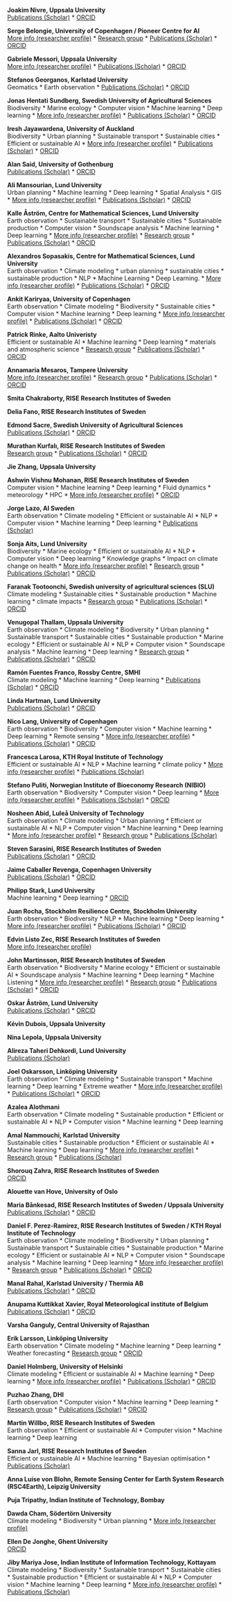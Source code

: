 <span title="Joakim is Professor of Computational Linguistics at Uppsala University. His research deals primarily with grammatical analysis, studying how we can analyze typologically different languages in a uniform way within the Universal Dependencies project, and how we can develop better computational models for automatic analysis within this framework. His teaching is mostly associated with the international Master&#x27;s Program in Language Technology. Joakim is also a co-PI of climes, the Swedish Centre for Impacts of Climate Extremes. Professor, Uppsala University."><strong>Joakim Nivre, Uppsala University</strong></span>
<br />
[Publications (Scholar)](https://scholar.google.com/citations?user=lLBHtFUAAAAJ) * [ORCID](https://orcid.org/0000-0002-7873-3971)

<span title="Research focus: Computer Vision &amp; Machine Learning. Professor, University of Copenhagen / Pioneer Centre for AI."><strong>Serge Belongie, University of Copenhagen / Pioneer Centre for AI</strong></span>
<br />
[More info (researcher profile)](https://sergebelongie.github.io) * [Research group](https://www.belongielab.org) * [Publications (Scholar)](https://scholar.google.com/citations?user=chD5XxkAAAAJ) * [ORCID](https://orcid.org/0000-0002-0388-5217)

<span title="Gabriele&#x27;s main research interests are physical drivers of extreme weather and extreme weather impacts. He uses a range of approaches, including dynamical systems theory, machine learning and other statistical analyses. Other research interests include meridional energy transport in the atmosphere and large-scale atmospheric dynamics. Professor, Uppsala University."><strong>Gabriele Messori, Uppsala University</strong></span>
<br />
[More info (researcher profile)](https://gmessori.eu/) * [Publications (Scholar)](https://scholar.google.com/citations?user=-WBcShwAAAAJ) * [ORCID](https://orcid.org/0000-0002-2032-5211)

<span title="Associate Professor, Karlstad University."><strong>Stefanos Georganos, Karlstad University</strong></span>
<br />
Geomatics *  Earth observation * [Publications (Scholar)](https://scholar.google.com/citations?user=OLTr-XYAAAAJ) * [ORCID](https://orcid.org/0000-0002-0001-2058)

<span title="Lecturer in ecology, working on ML applications for observing animals in the wild, mainly seabirds.  Associate Professor, Swedish University of Agricultural Sciences."><strong>Jonas Hentati Sundberg, Swedish University of Agricultural Sciences</strong></span>
<br />
Biodiversity *  Marine ecology *  Computer vision *  Machine learning *  Deep learning * [More info (researcher profile)](https://www.slu.se/cv/jonas-hentati-sundberg/) * [Publications (Scholar)](https://scholar.google.com/citations?user=dHsj2swAAAAJ) * [ORCID](https://orcid.org/0000-0002-3201-9262)

<span title="I am a lecturer in Urban Planning at the University of Auckland, bringing over 13 years of experience in both research and practice. My focus is on addressing climate change challenges, enhancing urban resilience, promoting regeneration, and advocating for environmental justice. I am particularly interested in understanding and mitigating the risks that urban areas encounter, especially those related to climate change and natural hazards. My research examines how cities can adapt to these increasing threats, emphasising resilience, risk reduction, and sustainable planning to protect communities and infrastructure. Assistant Professor, University of Auckland."><strong>Iresh Jayawardena, University of Auckland</strong></span>
<br />
Biodiversity *  Urban planning *  Sustainable transport *  Sustainable cities *  Efficient or sustainable AI * [More info (researcher profile)](https://profiles.auckland.ac.nz/i-jayawardena) * [Publications (Scholar)](https://scholar.google.com/citations?user=j8yEd4cAAAAJ) * [ORCID](https://orcid.org/0000-0002-5958-8668)

<span title="Alan Said is Associate Professor at University of Gothenburg. He holds a PhD from Technische Universität Berlin. Prior to joining the University of Gothenburg, Alan held positions in industry and academia. He was lecturer at University of Skövde (2016-2019), machine learning engineer 2014-2016 working on application of state of the art machine learning in a large scale production setting at Recorded Future. He was Senior Researcher (2014) working on recommender systems and evaluation in the Multimedia Computing research group at Delft University of Technology. He was awarded a Marie Curie Actions (MCA) Alain Bensoussan ERCIM Fellowship at Centrum Wiskunde &amp; Informatica (2013-2014) for work on evaluation of recommender and personalization systems. Alan&#x27;s research spans the fields of user modeling, personalization, recommender systems, evaluation, and reproducibility. He has worked in these fields in various national and international projects as researcher, leader, manager, PI, and proposal writer. He has published over 70 scientific works in top journals, conferences, workshops, and books. He has been nominated for and awarded several Best Paper and Poster awards for his research. Alan frequently serves on Program and Organization committees of top venues and journal such as ACM RecSys, WWW, ACM CIKM, ACM UMAP, ACM IUI, UMUAI, TWeb, TKDD. He is the Chair of the ACM RecSys Steering Committee (2023-2026). Associate Professor, University of Gothenburg."><strong>Alan Said, University of Gothenburg</strong></span>
<br />
[Publications (Scholar)](https://scholar.google.com/citations?user=j4cTzn0AAAAJ) * [ORCID](https://orcid.org/0000-0002-2929-0529)

<span title="Ali Mansourian is a Professor of Geomatics at the Department of Physical Geography and Ecosystem Science, Lund University, Sweden. He is Director of Lund University GIS Centre, and coordinator of the “GIS &amp; RS Master Programme”. He is a member of United Nation&#x27;s Global Geospatial Information Management (UN GGIM) Academic Network, and former council member of European AGILE (Association of Geographic Information Laboratories in Europe).  Mansourian has established research directions in Geospatial Artificial Intelligence (GeoAI) - which is the intersection of GISceince and Artificial Intelligence (AI)-, Spatial Data Infrastructures (SDI), and Multi-Criteria Decision Analysis (MCDA). He has also a long-standing research line in applications of Geographic Information Systems (GIS) in climate, epidemiology and heath, disaster risk management, land-use planning, and environmental management.  In his records, he has also coordination of several large international and national research and capacity building projects, evaluation of major EU/EC research grants, scientific program committee chair and/or organiser of several international conferences and workshops, supervision of PhD students and postdoc researches,  invited evaluation committee of PhD theses, and publication of scientific journal/conference papers, books/book chapters, and technical reports. Professor, Lund University."><strong>Ali Mansourian, Lund University</strong></span>
<br />
Urban planning *  Machine learning *  Deep learning *  Spatial Analysis *  GIS * [More info (researcher profile)](https://www.nateko.lu.se/ali-mansourian) * [Publications (Scholar)](https://scholar.google.com/citations?user=T6nSBNIAAAAJ) * [ORCID](https://orcid.org/0000-0001-6812-4307)

<span title="I do research on computer vision, image analysis and machine learning. Professor, Centre for Mathematical Sciences, Lund University."><strong>Kalle Åström, Centre for Mathematical Sciences, Lund University</strong></span>
<br />
Earth observation *  Sustainable transport *  Sustainable cities *  Sustainable production *  Computer vision *  Soundscape analysis *  Machine learning *  Deep learning * [More info (researcher profile)](https://www.maths.lu.se/english/research/staff/kalleastrom/) * [Research group](https://www.maths.lu.se/english/research/research-groups/mathematical-imaging-group/) * [Publications (Scholar)](https://scholar.google.com/citations?user=YIzs6eoAAAAJ&amp;hl=sv) * [ORCID](https://orcid.org/0000-0002-8689-7810)

<span title="Associate Professor, Centre for Mathematical Sciences, Lund University."><strong>Alexandros Sopasakis, Centre for Mathematical Sciences, Lund University</strong></span>
<br />
Earth observation *  Climate modeling *  urban planning *  sustainable cities *  sustainable production *  NLP *  Machine Learning *  Deep Learning. * [More info (researcher profile)](https://www.maths.lu.se/english/research/staff/alexandros-sopasakis/) * [Publications (Scholar)](https://scholar.google.com/citations?user=axig3d0AAAAJ) * [ORCID](https://orcid.org/0000-0001-9167-3590)

<span title="My research focuses on machine learning for earth observation. Earth system data is among the most unique and abundant multi-modal data, making it an ideal platform for novel machine learning research. My new position offers an opportunity to continue bringing unique and timely challenges of EO to the ML community and remarkable ML methods to the EO community. But I am happy to adorn different hats and move up or down the programming-stack to solve real-world problems. Assistant Professor, University of Copenhagen."><strong>Ankit Kariryaa, University of Copenhagen</strong></span>
<br />
Earth observation *  Climate modeling *  Biodiversity *  Sustainable cities *  Computer vision *  Machine learning *  Deep learning * [More info (researcher profile)](https://ankitkariryaa.github.io/) * [Publications (Scholar)](https://scholar.google.com/citations?user=lwSTZGgAAAAJ&amp;hl=en) * [ORCID](https://orcid.org/0000-0001-9284-7847)

<span title="I research AI for sustainable materials development and AI in atmospheric science . Professor, Aalto Univeristy."><strong>Patrick Rinke, Aalto Univeristy</strong></span>
<br />
Efficient or sustainable AI *  Machine learning *  Deep learning *  materials and atmospheric science * [Research group](https://www.aalto.fi/en/department-of-applied-physics/computational-electronic-structure-theory-cest) * [Publications (Scholar)](https://scholar.google.de/citations?user=TYHCEwQAAAAJ&amp;hl=en) * [ORCID](https://orcid.org/0000-0003-1898-723X)

<span title="Assistant Professor, Tampere University."><strong>Annamaria Mesaros, Tampere University</strong></span>
<br />
[More info (researcher profile)](https://homepages.tuni.fi/annamaria.mesaros/about-me) * [Research group](https://http://arg.cs.tut.fi/) * [Publications (Scholar)](https://scholar.google.com/citations?user=tOvdEZIAAAAJ) * [ORCID](https://orcid.org/0000-0002-6640-9752)

<span title="I am AI/ML expert, actively working with physics-informed AI/ML, ML for EO datasets and quantum ML. My research interests are quantum theory at the fundamental level, quantum simulations and algorithms, and big data simulations. Researcher (with a PhD), RISE Research Institutes of Sweden."><strong>Smita Chakraborty, RISE Research Institutes of Sweden</strong></span>
<br />


<span title="AI researcher with expertise in audio signals. Researcher (with a PhD), RISE Research Institutes of Sweden."><strong>Delia Fano, RISE Research Institutes of Sweden</strong></span>
<br />


<span title="Interested in spatial modeling, conservation, species distribution modeling, connectivity. Researcher (with a PhD), Swedish University of Agricultural Sciences."><strong>Edmond Sacre, Swedish University of Agricultural Sciences</strong></span>
<br />
[Publications (Scholar)](https://scholar.google.com/citations?user=6kgSitUAAAAJ) * [ORCID](https://orcid.org/0000-0002-2218-431X)

<span title="I am a computational linguist, working as a researcher at RISE and CLIMES project.  Researcher (with a PhD), RISE Research Institutes of Sweden."><strong>Murathan Kurfalı, RISE Research Institutes of Sweden</strong></span>
<br />
[Research group](https://www.climes.se/) * [Publications (Scholar)](https://scholar.google.com/citations?user=NK6-M_gAAAAJ) * [ORCID](https://orcid.org/0000-0002-7020-8275)

<span title="Researcher (with a PhD), Uppsala University."><strong>Jie Zhang, Uppsala University</strong></span>
<br />


<span title="Researcher (with a PhD), RISE Research Institutes of Sweden."><strong>Ashwin Vishnu Mohanan, RISE Research Institutes of Sweden</strong></span>
<br />
Computer vision *  Machine learning *  Deep learning *  Fluid dynamics *  meteorology *  HPC * [More info (researcher profile)](https://fluid.quest) * [ORCID](https://orcid.org/0000-0002-2979-6327)

<span title="Researcher (with a PhD), AI Sweden."><strong>Jorge Lazo, AI Sweden</strong></span>
<br />
Earth observation *  Climate modeling *  Efficient or sustainable AI *  NLP *  Computer vision *  Machine learning *  Deep learning * [Publications (Scholar)](https://scholar.google.com/citations?user=R2vPpCUAAAAJ)

<span title="Sonja leads a research group at the intersection of medicine, environmental science and data science at the Dept. of Experimental Medical Science, Cell Death, Lysosomes. They develop tools for text and image analysis and knowledge integration and apply them to research questions in medicine and environmental science. She also leads the computational research school COMPUTE and the &quot;AI in Medicine and Life Science&quot; focus area in AI Lund. Besides this, she is very engaged in open science and public outreach. Researcher (with a PhD), Lund University."><strong>Sonja Aits, Lund University</strong></span>
<br />
Biodiversity *  Marine ecology *  Efficient or sustainable AI *  NLP *  Computer vision *  Deep learning *  Knowledge graphs *  Impact on climate change on health * [More info (researcher profile)](https://portal.research.lu.se/en/persons/sonja-aits) * [Research group](https://aitslab.github.io/) * [Publications (Scholar)](https://scholar.google.com/citations?user=KTS-NNAAAAAJ) * [ORCID](https://orcid.org/0000-0002-1321-0678)

<span title="I work with statistical methods with different levels of complexity to understand climate change impacts on various processes and to forecast future impacts.  Researcher (with a PhD), Swedish university of agricultural sciences (SLU)."><strong>Faranak Tootoonchi, Swedish university of agricultural sciences (SLU)</strong></span>
<br />
Climate modeling *  Sustainable cities *  Sustainable production *  Machine learning *  climate impacts * [Research group](https://www.slu.se/en/ew-cv/faranak-tootoonchi/) * [Publications (Scholar)](https://scholar.google.com/citations?user=5XmN8AUAAAAJ) * [ORCID](https://orcid.org/0000-0001-5262-1712)

<span title="Researcher (with a PhD), Uppsala University ."><strong>Venugopal Thallam, Uppsala University </strong></span>
<br />
Earth observation *  Climate modeling *  Biodiversity *  Urban planning *  Sustainable transport *  Sustainable cities *  Sustainable production *  Marine ecology *  Efficient or sustainable AI *  NLP *  Computer vision *  Soundscape analysis *  Machine learning *  Deep learning * [Research group](https://www.uu.se/en/department/earth-sciences/research/air-water-and-landscape-science) * [Publications (Scholar)](https://scholar.google.com/citations?user=cIz45qQAAAAJ) * [ORCID](https://orcid.org/0000-0001-7771-1693)

<span title="My research consistently targets the physical mechanisms that enable climate predictability. This includes understanding how tropical dynamics influence atmospheric circulation over the Western Arctic and the North Atlantic-European sector. I have developed an experimental teleconnection-based seasonal prediction system at SMHI, designed to make teleconnections operationally useful for seasonal forecasting. This system exemplifies his ability to translate scientific discoveries into practical tools for climate.  I contribute to making a physically based application of machine learning methods to improve climate predictability, for example, designing deep convolutional neural networks (CNNs) for various applications: 1) downscaling coarse-resolution datasets, 2)detecting extreme events in large datasets, and 3) improving seasonal forecasts. I am a work package leader of two Horizon Europe projects (OptimESM and AI4PEX) in which we leverage ML-based solutions. Researcher (with a PhD), Rossby Centre, SMHI."><strong>Ramón Fuentes Franco, Rossby Centre, SMHI</strong></span>
<br />
Climate modeling *  Machine learning *  Deep learning * [Publications (Scholar)](https://scholar.google.com/citations?user=zjajzQEAAAAJ) * [ORCID](https://orcid.org/0000-0002-3085-0175)

<span title="Senior lecturer in mathematical statistics, with many years experience of applications in medicine and technical development, both internally and externally. Linda&#x27;s research focus is applied statistics in sustainability, medicine and technical development. Researcher (with a PhD), Lund University."><strong>Linda Hartman, Lund University</strong></span>
<br />
[Publications (Scholar)](https://scholar.google.com/citations?user=yY55qioAAAAJ) * [ORCID](https://orcid.org/0000-0002-1122-3109)

<span title="Post Doc, University of Copenhagen."><strong>Nico Lang, University of Copenhagen</strong></span>
<br />
Earth observation *  Biodiversity *  Computer vision *  Machine learning *  Deep learning *  Remote sensing * [More info (researcher profile)](https://langnico.github.io/) * [Publications (Scholar)](https://scholar.google.ch/citations?user=bVZtKsQAAAAJ) * [ORCID](https://orcid.org/0000-0001-8434-027X)

<span title="Marie-Sklodowska Curie Fellow at KTH. Post Doc, KTH Royal Institute of Technology."><strong>Francesca Larosa, KTH Royal Institute of Technology</strong></span>
<br />
Efficient or sustainable AI *  NLP *  Machine learning *  climate policy * [More info (researcher profile)](https://sites.google.com/view/francescalarosa/home-page?authuser=0) * [Publications (Scholar)](https://scholar.google.it/citations?user=89qTlnEAAAAJ&amp;hl=it)

<span title="Researcher at the interception of forest science, remote sensing, and AI. Researcher (with a PhD), Norwegian Institute of Bioeconomy Research (NIBIO)."><strong>Stefano Puliti, Norwegian Institute of Bioeconomy Research (NIBIO)</strong></span>
<br />
Earth observation *  Biodiversity *  Computer vision *  Deep learning * [More info (researcher profile)](https://bsky.app/profile/stefanopuliti.bsky.social) * [Publications (Scholar)](https://scholar.google.com/citations?user=mrysxWoAAAAJ&amp;hl=en) * [ORCID](https://orcid.org/0000-0003-4624-8987)

<span title="I am a dedicated researcher with a PhD in Machine Learning, specializing in unsupervised learning techniques and their applications in remote sensing, automation, and medical imaging. With a strong background in Python, and AI frameworks, I am passionate about solving real-world problems through innovative data-driven solutions. Collaborative by nature, I thrive in dynamic environments and am eager to continue learning and contributing to impactful projects. Researcher (with a PhD), Luleå University of Technology."><strong>Nosheen Abid, Luleå University of Technology</strong></span>
<br />
Earth observation *  Climate modeling *  Urban planning *  Efficient or sustainable AI *  NLP *  Computer vision *  Machine learning *  Deep learning * [More info (researcher profile)](https://ltu.se/personal/n/nosheen-abid) * [Research group](https://www.ltu.se/en/research/research-subjects/machine-learning) * [Publications (Scholar)](https://scholar.google.com/citations?user=tEs2Fr4AAAAJ&amp;hl=en)

<span title="Researcher (with a PhD), RISE Research Institutes of Sweden."><strong>Steven Sarasini, RISE Research Institutes of Sweden</strong></span>
<br />
[Publications (Scholar)](https://scholar.google.com/citations?user=JqsCwRcAAAAJ) * [ORCID](https://orcid.org/0000-0003-4313-4538)

<span title="Post Doc, Copenhagen University ."><strong>Jaime Caballer Revenga, Copenhagen University </strong></span>
<br />
[Publications (Scholar)](https://scholar.google.com/citations?user=wQfif-MAAAAJ) * [ORCID](https://orcid.org/0000-0002-9330-6572)

<span title="My research area is machine learning in social science, where I study individual competencies, life trajectories and knowledge flows to analyze their contribution to individual well-being, economic development and innovation. By understanding the interaction of powers in the social context, I can hopefully obtain insights that can contribute to societal climate transformation and climate protection.  Post Doc, Lund University."><strong>Philipp Stark, Lund University</strong></span>
<br />
Machine learning *  Deep learning * [ORCID](https://orcid.org/0000-0001-6529-1142)

<span title="Interested in assessing resilience of social and ecological systems. Researcher (with a PhD), Stockholm Resilience Centre, Stockholm University."><strong>Juan Rocha, Stockholm Resilience Centre, Stockholm University</strong></span>
<br />
Earth observation *  Biodiversity *  NLP *  Machine learning *  Deep learning * [More info (researcher profile)](https://www.juanrocha.se) * [Publications (Scholar)](https://scholar.google.se/citations?user=IHiMTFYAAAAJ&amp;hl=en) * [ORCID](https://orcid.org/0000-0003-2322-5459)

<span title="i&#x27;m edvin. PhD Student, RISE Research Institutes of Sweden."><strong>Edvin Listo Zec, RISE Research Institutes of Sweden</strong></span>
<br />
[More info (researcher profile)](https://edvinli.github.io)

<span title="My research focuses on developing machine learning methods to enable efficient and accurate monitoring of natural environments through sound. PhD Student, RISE Research Institutes of Sweden."><strong>John Martinsson, RISE Research Institutes of Sweden</strong></span>
<br />
Earth observation *  Biodiversity *  Marine ecology *  Efficient or sustainable AI *  Soundscape analysis *  Machine learning *  Deep learning *  Machine Listening * [More info (researcher profile)](https://johnmartinsson.org) * [Research group](https://dl-group.se) * [Publications (Scholar)](https://scholar.google.com/citations?user=sAMIwlMAAAAJ) * [ORCID](https://orcid.org/0000-0002-5032-4367)

<span title="I&#x27;m a PhD student at the Center for Mathematical Sciences focusing on anomaly detection and machine learning in earth observations and remote sensing. PhD Student, Lund University."><strong>Oskar Åström, Lund University</strong></span>
<br />
[Publications (Scholar)](https://scholar.google.com/citations?user=D864NLwAAAAJ) * [ORCID](https://orcid.org/0009-0005-5507-4829)

<span title="PhD Student, Uppsala University."><strong>Kévin Dubois, Uppsala University</strong></span>
<br />


<span title="Project Coordinator, Uppsala University."><strong>Nina Lepola, Uppsala University</strong></span>
<br />


<span title="PhD Student, Lund University."><strong>Alireza Taheri Dehkordi, Lund University</strong></span>
<br />
[Publications (Scholar)](https://scholar.google.com/citations?user=_ux1Jn0AAAAJ)

<span title="In my research I work with probabilistic machine learning methods for modeling data with spatial and temporal dependencies. I am motivated by applications of machine learning to earth system modeling, such as weather forecasting and climate modeling. PhD Student, Linköping University."><strong>Joel Oskarsson, Linköping University</strong></span>
<br />
Earth observation *  Climate modeling *  Sustainable transport *  Machine learning *  Deep learning *  Extreme weather * [More info (researcher profile)](https://joeloskarsson.github.io/) * [Publications (Scholar)](https://scholar.google.com/citations?user=YQaxGpkAAAAJ) * [ORCID](https://orcid.org/0000-0002-8201-0282)

<span title="Industry."><strong>Azalea  Alothmani</strong></span>
<br />
Earth observation *  Climate modeling *  Sustainable production *  Efficient or sustainable AI *  NLP *  Computer vision *  Machine learning *  Deep learning

<span title="PhD student at Karlstad University working at the intersection of AI and Energy. Co-founder of AfriClimate AI (https://www.africlimate.ai) and co-chair of the Deep Learning Indaba (https://deeplearningindaba.com/2024/). PhD Student, Karlstad University."><strong>Amal Nammouchi, Karlstad University</strong></span>
<br />
Sustainable cities *  Sustainable production *  Efficient or sustainable AI *  Machine learning *  Deep learning * [More info (researcher profile)](https://www.kau.se/en/researchers/amal-nammouchi) * [Research group](https://www.uu.se/forskning/solve#:~:text=SOLVE%20är%20ett%20konsortium%20av,solenergi%20i%20det%20svenska%20elnätet.) * [Publications (Scholar)](https://scholar.google.com/citations?user=CALEjIEAAAAJ)

<span title="Research Engineer, RISE Research Institutes of Sweden."><strong>Shorouq Zahra, RISE Research Institutes of Sweden</strong></span>
<br />
[ORCID](https://orcid.org/0009-0007-2792-9345)

<span title="Alouette van Hove is a PhD candidate at the University of Oslo. Her research interests includes the development of a novel framework to estimate land surface fluxes at a regional scale. The framework makes use of sensor measurements from drones, data assimilation, atmospheric fluid dynamics modeling, and reinforcement learning techniques. The goal is to deliver high-resolution surface maps of greenhouse gas fluxes in northern landscapes for validation of climate models. PhD Student, University of Oslo."><strong>Alouette van Hove, University of Oslo</strong></span>
<br />


<span title="PhD Student, RISE Research Institutes of Sweden / Uppsala University."><strong>Maria Bånkesad, RISE Research Institutes of Sweden / Uppsala University</strong></span>
<br />
[Publications (Scholar)](https://scholar.google.com/citations?user=4tKNCSkAAAAJ) * [ORCID](https://orcid.org/0009-0007-5465-7170)

<span title="Machine Learning, Graph Neural Networks, Algorithmic ML, Optimization, Deep Learning . Researcher (non-PhD), RISE Research Institutes of Sweden / KTH Royal Institute of Technology."><strong>Daniel F. Perez-Ramirez, RISE Research Institutes of Sweden / KTH Royal Institute of Technology</strong></span>
<br />
Earth observation *  Climate modeling *  Biodiversity *  Urban planning *  Sustainable transport *  Sustainable cities *  Sustainable production *  Marine ecology *  Efficient or sustainable AI *  NLP *  Computer vision *  Soundscape analysis *  Machine learning *  Deep learning * [More info (researcher profile)](https://www.linkedin.com/in/danfperam) * [Research group](https://www.ri.se/en/person/daniel-perez) * [Publications (Scholar)](https://scholar.google.com/citations?user=uwMPsjsAAAAJ) * [ORCID](https://orcid.org/0000-0002-1322-4367)

<span title="PhD Student, Karlstad University / Thermia AB."><strong>Manal Rahal, Karlstad University / Thermia AB</strong></span>
<br />
[Publications (Scholar)](https://scholar.google.com/citations?user=OOv1n_wAAAAJ) * [ORCID](https://orcid.org/0009-0006-7733-8298)

<span title="PhD Student, Royal Meteorological institute of Belgium."><strong>Anupama Kuttikkat Xavier, Royal Meteorological institute of Belgium</strong></span>
<br />
[Publications (Scholar)](https://scholar.google.com/citations?user=hqNgE_8AAAAJ) * [ORCID](https://orcid.org/0000-0002-9783-8322)

<span title="Researcher (non-PhD), Central University of Rajasthan."><strong>Varsha Ganguly, Central University of Rajasthan</strong></span>
<br />


<span title="PhD Student, Linköping University."><strong>Erik Larsson, Linköping University</strong></span>
<br />
Earth observation *  Climate modeling *  Machine learning *  Deep learning *  Weather forecasting * [Research group](https://liu.se/en/organisation/liu/ida/stima) * [ORCID](https://orcid.org/0009-0008-7292-4356)

<span title="I&#x27;m a PhD student at University of Helsinki, currently visiting the CMCC Foundation in Bologna, Italy. My research lies at the intersection of physics and deep learning. Right now I&#x27;m building a data-driven forecaster for the Mediterranean Sea using graph neural networks. PhD Student, University of Helsinki."><strong>Daniel Holmberg, University of Helsinki</strong></span>
<br />
Climate modeling *  Efficient or sustainable AI *  Machine learning *  Deep learning * [More info (researcher profile)](https://danielholmberg.fi/) * [Publications (Scholar)](https://scholar.google.com/citations?hl=en&amp;user=oPncKzcAAAAJ) * [ORCID](https://orcid.org/0000-0001-5020-7438)

<span title="Dr. Puzhao Zhang is a Senior Remote Sensing Specialist, who has strong interdisciplinary background in machine learning and Earth observation. With expertise in radar and optical remote sensing, his work centers around land remote sensing, forest monitoring, and carbon dynamics in the context of climate change. His vision encompasses utilizing machine learning (including deep learning) and Earth observation big data to create a sustainable future by addressing environmental challenges and mitigating climate changes.  Industry, DHI."><strong>Puzhao Zhang, DHI</strong></span>
<br />
Earth observation *  Computer vision *  Machine learning *  Deep learning * [Research group](https://eo.dhigroup.com/) * [Publications (Scholar)](https://scholar.google.com/citations?user=qodHYCQAAAAJ&amp;hl=en&amp;oi=ao) * [ORCID](https://orcid.org/0000-0001-9907-0989)

<span title="Researcher (non-PhD), RISE Research Institutes of Sweden."><strong>Martin Willbo, RISE Research Institutes of Sweden</strong></span>
<br />
Earth observation *  Efficient or sustainable AI *  Computer vision *  Machine learning *  Deep learning

<span title="PhD Student, RISE Research Institutes of Sweden."><strong>Sanna Jarl, RISE Research Institutes of Sweden</strong></span>
<br />
Efficient or sustainable AI *  Machine learning *  Bayesian optimisation * [Publications (Scholar)](https://scholar.google.com/citations?user=I24YlG8AAAAJ&amp;hl=sv)

<span title="Researcher (non-PhD), Remote Sensing Center for Earth System Research (RSC4Earth), Leipzig University."><strong>Anna Luise von Blohn, Remote Sensing Center for Earth System Research (RSC4Earth), Leipzig University</strong></span>
<br />


<span title="PhD Student, Indian Institute of Technology, Bombay."><strong>Puja Tripathy, Indian Institute of Technology, Bombay</strong></span>
<br />


<span title="Student, Södertörn University ."><strong>Dawda Cham, Södertörn University </strong></span>
<br />
Climate modeling *  Biodiversity *  Urban planning * [More info (researcher profile)](https://www.linkedin.com/in/dawda-cham-b29524102/)

<span title="Researcher (non-PhD), Ghent University."><strong>Ellen De Jonghe, Ghent University</strong></span>
<br />
[ORCID](https://orcid.org/0009-0003-6502-3828)

<span title="I am a researcher focused on studying sustainable AI development. PhD Student, Indian Institute of Information Technology, Kottayam."><strong>Jiby Mariya Jose, Indian Institute of Information Technology, Kottayam</strong></span>
<br />
Climate modeling *  Biodiversity *  Sustainable transport *  Sustainable cities *  Sustainable production *  Efficient or sustainable AI *  NLP *  Computer vision *  Machine learning *  Deep learning * [More info (researcher profile)](https://in.linkedin.com/in/jiby-mariya-jose-920b37227) * [Publications (Scholar)](https://scholar.google.com/citations?user=UPYmWtYAAAAJ)

